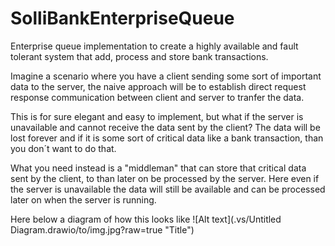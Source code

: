 # SolliBankEnterpriseQueue
Enterprise queue implementation to create a highly available and fault tolerant system that add, process and store bank transactions.

Imagine a scenario where you have a client sending some sort of important data to the server, the naive approach will be to establish
direct request response communication between client and server to tranfer the data.

This is for sure elegant and easy to implement, but what if the server is unavailable and cannot receive the data sent by the client? 
The data will be lost forever and if it is some sort of critical data like a bank transaction, than you don´t want to do that.

What you need instead is a "middleman" that can store that critical data sent by the client, to than later on be processed by the server.
Here even if the server is unavailable the data will still be available and can be processed later on when the server is running.

Here below a diagram of how this looks like
![Alt text](.vs/Untitled Diagram.drawio/to/img.jpg?raw=true "Title")
